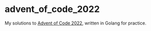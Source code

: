 # advent_of_code_2022
My solutions to [Advent of Code 2022](https://adventofcode.com/2022), written in Golang for practice.
